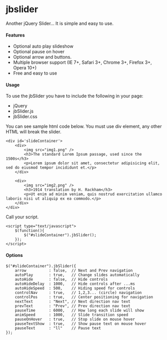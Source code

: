 jbslider
========

Another jQuery Slider... It is simple and easy to use.

<h4>Features</h4>
<ul>
<li>Optional auto play slideshow</li>
<li>Optional pause on hover</li>
<li>Optional arrow and buttons.</li>
<li>Multiple browser support (IE 7+, Safari 3+, Chrome 3+, Firefox 3+, Opera 10+)</li>
<li>Free and easy to use</li>
</ul>
<h4>Usage</h4>
<p>To use the jbSlider you have to include the following in your page:</p>
<ul>
<li>jQuery</li>
<li>jbSlider.js</li>
<li>jbSlider.css</li>
</ul>
<p>You can see sample html code below. You must use div element, any other HTML will break the slider.</p>


    <div id='slideContainer'>
        <div>
            <img src="img1.png" />
            <h3>The standard Lorem Ipsum passage, used since the 1500s</h3>
            <p>Lorem ipsum dolor sit amet, consectetur adipisicing elit, sed do eiusmod tempor incididunt et.</p>
        </div>
        
        <div>
            <img src="img2.png" />
            <h3>1914 translation by H. Rackham</h3>
            <p>Ut enim ad minim veniam, quis nostrud exercitation ullamco laboris nisi ut aliquip ex ea commodo.</p>
        </div>
    </div>

<p>Call your script.</p>

    <script type="text/javascript">
        $(function(){
            $("#slideContainer").jbSlider();  	   
        });        
    </script>
    
<h4>Options</h4>

    $("#slideContainer").jbSlider({
        arrow  	       : false,	 // Next and Prev navigation
        autoPlay	   : true,	 // Change slides automatically
        autoHide	   : false,	 // Hide controls
        autoHideDelay  : 1000,	 // Hide controls after ...ms
        autoHideSpeed  : 500,	 // Hiding speed for controls
        controlNav	   : true,	 // 1,2,3... (circle) navigation
        controlPos	   : true,	 // Center positioning for navigation
        nextText	   : "Next", // Next direction nav text
        prevText	   : "Prev", // Prev direction nav text
        pauseTime	   : 6000,	 // How long each slide will show
        animSpeed	   : 1000, 	 // Slide transition speed
        pauseOnHover   : true,	 // Stop slide on mouse hover
        pauseTextShow  : true,	 // Show pause text on mouse hover
        pauseText      : "ll"	 // Pause text
    });       
    
    
    
